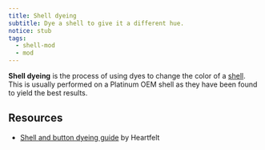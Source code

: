 ```yaml
---
title: Shell dyeing
subtitle: Dye a shell to give it a different hue.
notice: stub
tags:
  - shell-mod
  - mod
---
```


**Shell dyeing** is the process of using dyes to change the color of a [shell](/shell). This is usually performed on a Platinum OEM shell as they have been found to yield the best results.

## Resources

- [Shell and button dyeing guide](https://docs.google.com/document/d/1vLaHPhMj83HL8de6UA13DazW20tc9pKwSPCpqA2xKN0) by Heartfelt
